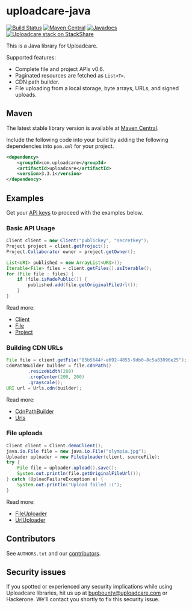 # uploadcare-java

[![Build Status](https://github.com/uploadcare/uploadcare-java/actions/workflows/maven.yml/badge.svg?branch=master)](https://github.com/uploadcare/uploadcare-java/actions/workflows/maven.yml)
[![Maven Central](https://maven-badges.herokuapp.com/maven-central/com.uploadcare/uploadcare/badge.svg)](https://maven-badges.herokuapp.com/maven-central/com.uploadcare/uploadcare)
[![Javadocs](https://www.javadoc.io/badge/com.uploadcare/uploadcare.svg)](https://www.javadoc.io/doc/com.uploadcare/uploadcare)
[![Uploadcare stack on StackShare][stack-img]][stack]

[stack-img]: http://img.shields.io/badge/tech-stack-0690fa.svg?style=flat
[stack]: https://stackshare.io/uploadcare/stacks/

This is a Java library for Uploadcare.

Supported features:

- Complete file and project APIs v0.6.
- Paginated resources are fetched as `List<T>`.
- CDN path builder.
- File uploading from a local storage, byte arrays, URLs, and signed uploads.

## Maven

The latest stable library version is available at
[Maven Central](https://search.maven.org/#search%7Cga%7C1%7Cuploadcare).

Include the following code into your build by adding the following dependencies
into `pom.xml` for your project.

```xml
<dependency>
    <groupId>com.uploadcare</groupId>
    <artifactId>uploadcare</artifactId>
    <version>3.3.1</version>
</dependency>
```

## Examples

Get your [API keys](https://uploadcare.com/docs/start/settings/#keys) to proceed with
the examples below.

### Basic API Usage

```java
Client client = new Client("publickey", "secretkey");
Project project = client.getProject();
Project.Collaborator owner = project.getOwner();

List<URI> published = new ArrayList<URI>();
Iterable<File> files = client.getFiles().asIterable();
for (File file : files) {
    if (file.isMadePublic()) {
        published.add(file.getOriginalFileUrl());
    }
}
```

Read more:

* [Client](http://uploadcare.github.io/uploadcare-java/apidocs/com/uploadcare/api/Client.html)
* [File](http://uploadcare.github.io/uploadcare-java/apidocs/com/uploadcare/api/File.html)
* [Project](http://uploadcare.github.io/uploadcare-java/apidocs/com/uploadcare/api/Project.html)

### Building CDN URLs

```java
File file = client.getFile("85b5644f-e692-4855-9db0-8c5a83096e25");
CdnPathBuilder builder = file.cdnPath()
        .resizeWidth(200)
        .cropCenter(200, 200)
        .grayscale();
URI url = Urls.cdn(builder);
```

Read more:

* [CdnPathBuilder](http://uploadcare.github.io/uploadcare-java/apidocs/com/uploadcare/urls/CdnPathBuilder.html)
* [Urls](http://uploadcare.github.io/uploadcare-java/apidocs/com/uploadcare/urls/Urls.html)

### File uploads

```java
Client client = Client.demoClient();
java.io.File file = new java.io.File("olympia.jpg");
Uploader uploader = new FileUploader(client, sourceFile);
try {
    File file = uploader.upload().save();
    System.out.println(file.getOriginalFileUrl());
} catch (UploadFailureException e) {
    System.out.println("Upload failed :(");
}
```

Read more:

* [FileUploader](http://uploadcare.github.io/uploadcare-java/apidocs/com/uploadcare/upload/FileUploader.html)
* [UrlUploader](http://uploadcare.github.io/uploadcare-java/apidocs/com/uploadcare/upload/UrlUploader.html)

## Contributors

See `AUTHORS.txt` and our [contributors](https://github.com/uploadcare/uploadcare-java/graphs/contributors).

## Security issues

If you spotted or experienced any security implications while using Uploadcare
libraries, hit us up at [bugbounty@uploadcare.com](mailto:bugbounty@uploadcare.com)
or Hackerone. We'll contact you shortly to fix this security issue.
